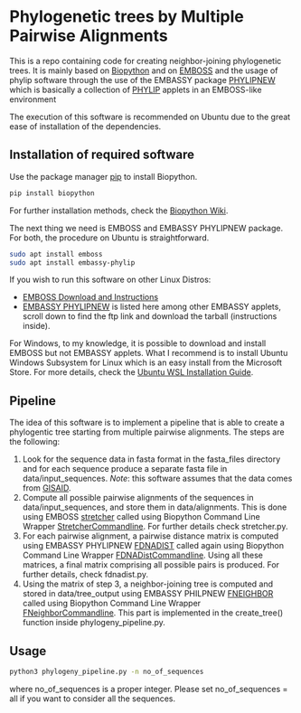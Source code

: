 # Phylogenetic trees by Multiple Pairwise Alignments

This is a repo containing code for creating neighbor-joining
phylogenetic trees. It is mainly based on [Biopython](https://biopython.org) and on
[EMBOSS](http://emboss.sourceforge.net/index.html) and the usage of phylip software through the use of
the EMBASSY package [PHYLIPNEW](http://emboss.sourceforge.net/apps/release/6.6/embassy/phylipnew/) which is basically
a collection of [PHYLIP](http://evolution.genetics.washington.edu/phylip.html) applets in an EMBOSS-like environment

The execution of this software is recommended on Ubuntu due to the great ease of
installation of the dependencies.

## Installation of required software

Use the package manager [pip](https://pip.pypa.io/en/stable/) to install Biopython.

```bash
pip install biopython
```
For further installation methods, check the [Biopython Wiki](https://biopython.org/wiki/Download).

The next thing we need is EMBOSS and EMBASSY PHYLIPNEW package.
For both, the procedure on Ubuntu is straightforward.

```bash
sudo apt install emboss
sudo apt install embassy-phylip
```

If you wish to run this software on other Linux Distros:
* [EMBOSS Download and Instructions](http://emboss.sourceforge.net/download/)
* [EMBASSY PHYLIPNEW](http://emboss.sourceforge.net/embassy/) is listed here among other EMBASSY applets,
  scroll down to find the ftp link and download the tarball (instructions inside).

For Windows, to my knowledge, it is possible to download and install EMBOSS but not EMBASSY applets.
What I recommend is to install Ubuntu Windows Subsystem for Linux which is an easy install from the Microsoft Store.
For more details, check the [Ubuntu WSL Installation Guide](https://ubuntu.com/wsl).

## Pipeline

The idea of this software is to implement a pipeline that is able to create a phylogentic tree
starting from multiple pairwise alignments.
The steps are the following:
1. Look for the sequence data in fasta format in the fasta_files directory
   and for each sequence produce a separate fasta file in data/input_sequences.
   *Note*: this software assumes that the data comes from [GISAID](http://gisaid.org).
2. Compute all possible pairwise alignments of the sequences in data/input_sequences, and store them in
   data/alignments. This is done using EMBOSS [stretcher](http://emboss.sourceforge.net/apps/release/6.6/emboss/apps/stretcher.html)
   called using Biopython Command Line Wrapper [StretcherCommandline](https://biopython.org/DIST/docs/api/Bio.Emboss.Applications.StretcherCommandline-class.html).
   For further details check stretcher.py.
3. For each pairwise alignment, a pairwise distance matrix is computed using EMBASSY PHYLIPNEW [FDNADIST](http://emboss.sourceforge.net/apps/cvs/embassy/phylipnew/fdnadist.html) 
   called again using Biopython Command Line Wrapper [FDNADistCommandline](https://biopython.org/DIST/docs/api/Bio.Emboss.Applications.FDNADistCommandline-class.html).
   Using all these matrices, a final matrix comprising all possible pairs is produced. For further details, check fdnadist.py.
4. Using the matrix of step 3, a neighbor-joining tree is computed and stored in data/tree_output using EMBASSY PHILPNEW [FNEIGHBOR](http://emboss.sourceforge.net/apps/cvs/embassy/phylipnew/fneighbor.html)
   called using Biopython Command Line Wrapper [FNeighborCommandline](https://biopython.org/DIST/docs/api/Bio.Emboss.Applications.FNeighborCommandline-class.html). This part is implemented
   in the create_tree() function inside phylogeny_pipeline.py.
## Usage

```bash
python3 phylogeny_pipeline.py -n no_of_sequences
```

where no_of_sequences is a proper integer. 
Please set no_of_sequences = all if you want to consider all the sequences. 